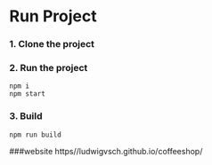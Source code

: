 
# Run Project
### 1. Clone the project

### 2. Run the project
```shell
npm i
npm start
```

### 3. Build
```shell
npm run build
```

###website
https//ludwigvsch.github.io/coffeeshop/
